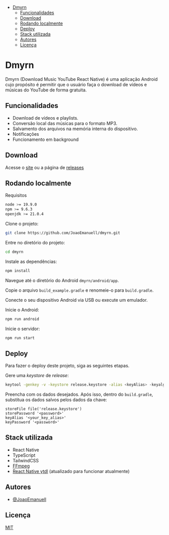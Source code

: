 - [Dmyrn](#dmyrn)
  - [Funcionalidades](#funcionalidades)
  - [Download](#download)
  - [Rodando localmente](#rodando-localmente)
  - [Deploy](#deploy)
  - [Stack utilizada](#stack-utilizada)
  - [Autores](#autores)
  - [Licença](#licença)


# Dmyrn

Dmyrn (Download Music YouTube React Native) é uma aplicação Android cujo propósito é permitir que o usuário faça o download de vídeos e músicas do YouTube de forma gratuita.

## Funcionalidades

- Download de vídeos e playlists.
- Conversão local das músicas para o formato MP3.
- Salvamento dos arquivos na memória interna do dispositivo.
- Notificações
- Funcionamento em background

## Download

Acesse o [site](https://joaoemanuell.github.io/dmyrn/html/download.html) ou a página de [releases](https://github.com/JoaoEmanuell/dmyrn/releases)

## Rodando localmente

Requisitos

```bash
node >= 19.9.0
npm >= 9.6.3
openjdk >= 21.0.4
```

Clone o projeto:

```bash
git clone https://github.com/JoaoEmanuell/dmyrn.git
```

Entre no diretório do projeto:

```bash
cd dmyrn
```

Instale as dependências:

```bash
npm install
```

Navegue até o diretório do Android `dmyrn/android/app`.

Copie o arquivo `build_example.gradle` e renomeie-o para `build.gradle`.

Conecte o seu dispositivo Android via USB ou execute um emulador.

Inicie o Android:

```bash
npm run android
```

Inicie o servidor:

```bash
npm run start
```

## Deploy

Para fazer o deploy deste projeto, siga as seguintes etapas.

Gere uma *keystore* de *release*:

```bash
keytool -genkey -v -keystore release.keystore -alias <keyAlias> -keyalg RSA -keysize 2048 -validity 10000
```

Preencha com os dados desejados. Após isso, dentro do `build.gradle`, substitua os dados salvos pelos dados da chave:

```
storeFile file('release.keystore')
storePassword '<password>'
keyAlias '<your_key_alias>'
keyPassword '<password>'
```

## Stack utilizada

- React Native
- TypeScript
- TailwindCSS
- [FFmpeg](https://github.com/arthenica/ffmpeg-kit)
- [React Native ytdl](https://github.com/ytdl-js/react-native-ytdl) (atualizado para funcionar atualmente)

## Autores

- [@JoaoEmanuell](https://www.github.com/JoaoEmanuell)

## Licença

[MIT](https://github.com/JoaoEmanuell/dmyrn/blob/master/LICENSE)
